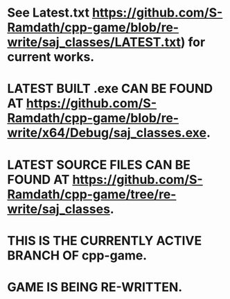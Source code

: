 # See Latest.txt https://github.com/S-Ramdath/cpp-game/blob/re-write/saj_classes/LATEST.txt) for current works.
# LATEST BUILT .exe CAN BE FOUND AT https://github.com/S-Ramdath/cpp-game/blob/re-write/x64/Debug/saj_classes.exe.
# LATEST SOURCE FILES CAN BE FOUND AT https://github.com/S-Ramdath/cpp-game/tree/re-write/saj_classes.
# THIS IS THE CURRENTLY ACTIVE BRANCH OF cpp-game.
# GAME IS BEING RE-WRITTEN.
